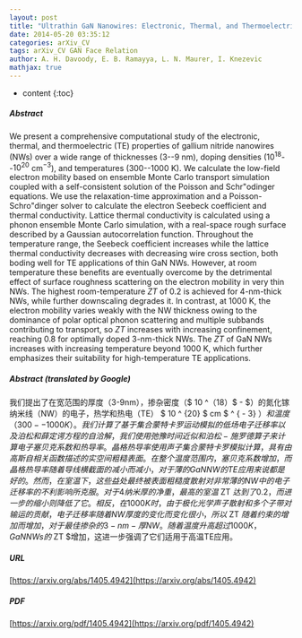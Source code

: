 ```yaml
---
layout: post
title: "Ultrathin GaN Nanowires: Electronic, Thermal, and Thermoelectric Properties"
date: 2014-05-20 03:35:12
categories: arXiv_CV
tags: arXiv_CV GAN Face Relation
author: A. H. Davoody, E. B. Ramayya, L. N. Maurer, I. Knezevic
mathjax: true
---
```


* content
{:toc}

##### Abstract
We present a comprehensive computational study of the electronic, thermal, and thermoelectric (TE) properties of gallium nitride nanowires (NWs) over a wide range of thicknesses (3--9 nm), doping densities ($10^{18}$--$10^{20}$ cm$^{-3}$), and temperatures (300--1000 K). We calculate the low-field electron mobility based on ensemble Monte Carlo transport simulation coupled with a self-consistent solution of the Poisson and Schr\"odinger equations. We use the relaxation-time approximation and a Poisson-Schro\"dinger solver to calculate the electron Seebeck coefficient and thermal conductivity. Lattice thermal conductivity is calculated using a phonon ensemble Monte Carlo simulation, with a real-space rough surface described by a Gaussian autocorrelation function. Throughout the temperature range, the Seebeck coefficient increases while the lattice thermal conductivity decreases with decreasing wire cross section, both boding well for TE applications of thin GaN NWs. However, at room temperature these benefits are eventually overcome by the detrimental effect of surface roughness scattering on the electron mobility in very thin NWs. The highest room-temperature $ZT$ of 0.2 is achieved for 4-nm-thick NWs, while further downscaling degrades it. In contrast, at 1000 K, the electron mobility varies weakly with the NW thickness owing to the dominance of polar optical phonon scattering and multiple subbands contributing to transport, so $ZT$ increases with increasing confinement, reaching 0.8 for optimally doped 3-nm-thick NWs. The $ZT$ of GaN NWs increases with increasing temperature beyond 1000 K, which further emphasizes their suitability for high-temperature TE applications.

##### Abstract (translated by Google)
我们提出了在宽范围的厚度（3-9nm），掺杂密度（$ 10 ^（18）$  -  $）的氮化镓纳米线（NW）的电子，热学和热电（TE） $ 10 ^ {20} $ cm $ ^ { -  3} $）和温度（300--1000 K）。我们计算了基于集合蒙特卡罗运动模拟的低场电子迁移率以及泊松和薛定谔方程的自洽解，我们使用弛豫时间近似和泊松 - 施罗德算子来计算电子塞贝克系数和热导率。晶格热导率使用声子集合蒙特卡罗模拟计算，具有由高斯自相关函数描述的实空间粗糙表面。在整个温度范围内，塞贝克系数增加，而晶格热导率随着导线横截面的减小而减小，对于薄的GaN NW的TE应用来说都是好的。然而，在室温下，这些益处最终被表面粗糙度散射对非常薄的NW中的电子迁移率的不利影响所克服。对于4纳米厚的净重，最高的室温$ ZT $达到了0.2，而进一步的缩小则降低了它。相反，在1000 K时，由于极化光学声子散射和多个子带对输运的贡献，电子迁移率随着NW厚度的变化而变化很小，所以$ ZT $随着约束的增加而增加，对于最佳掺杂的3-nm-厚NW。随着温度升高超过1000K，GaN NWs的$ ZT $增加，这进一步强调了它们适用于高温TE应用。

##### URL
[https://arxiv.org/abs/1405.4942](https://arxiv.org/abs/1405.4942)

##### PDF
[https://arxiv.org/pdf/1405.4942](https://arxiv.org/pdf/1405.4942)

